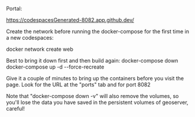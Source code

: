Portal: 

https://codespacesGenerated-8082.app.github.dev/ 

Create the network before running the docker-compose for the first time in a new codespaces: 

docker network create web

Best to bring it down first and then build again: 
docker-compose down
docker-compose up -d --force-recreate

Give it a couple of minutes to bring up the containers before you visit the page. Look for the URL at the "ports" tab and for port 8082

Note that "docker-compose down -v" will also remove the volumes, so you'll lose the data you have saved in the persistent volumes of geoserver, careful! 

